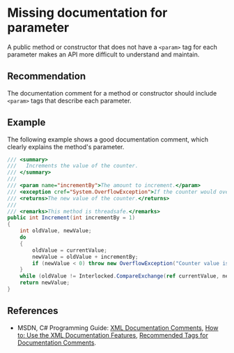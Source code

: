 # Missing documentation for parameter
A public method or constructor that does not have a `<param>` tag for each parameter makes an API more difficult to understand and maintain.


## Recommendation
The documentation comment for a method or constructor should include `<param>` tags that describe each parameter.


## Example
The following example shows a good documentation comment, which clearly explains the method's parameter.


```csharp
/// <summary>
///   Increments the value of the counter.
/// </summary>
///
/// <param name="incrementBy">The amount to increment.</param>
/// <exception cref="System.OverflowException">If the counter would overflow.</exception>
/// <returns>The new value of the counter.</returns>
///
/// <remarks>This method is threadsafe.</remarks>
public int Increment(int incrementBy = 1)
{
    int oldValue, newValue;
    do
    {
        oldValue = currentValue;
        newValue = oldValue + incrementBy;
        if (newValue < 0) throw new OverflowException("Counter value is out of range");
    }
    while (oldValue != Interlocked.CompareExchange(ref currentValue, newValue, oldValue));
    return newValue;
}

```

## References
* MSDN, C\# Programming Guide: [XML Documentation Comments](http://msdn.microsoft.com/en-us/library/b2s063f7.aspx), [How to: Use the XML Documentation Features](http://msdn.microsoft.com/en-us/library/z04awywx.aspx), [Recommended Tags for Documentation Comments](http://msdn.microsoft.com/en-us/library/5ast78ax.aspx).
